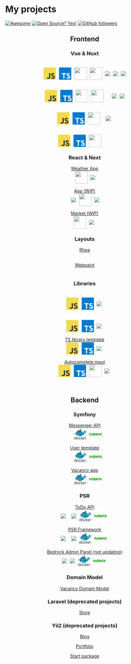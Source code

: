 <h1>My projects</h2>

[![Awesome](https://awesome.re/badge.svg)](https://awesome.re)
[![Open Source? Yes!](https://badgen.net/badge/Open%20Source%20%3F/Yes%21/blue?icon=github)](https://github.com/Naereen/badges/)
[![GitHub followers](https://img.shields.io/github/followers/Arslanoov.svg?style=social&label=Follow&maxAge=2592000)](https://github.com/Arslanoov?tab=followers)

<h2 align="center">Frontend</h3>

<h3 align="center"><b>Vue & Nuxt</b></h3>
<p align="center">
    <a style="color: white" href="https://github.com/Arslanoov/vue-task-manager">Task Manager</a> <br> 
    <img align="center" style="margin-right: 5px" src="https://raw.githubusercontent.com/devicons/devicon/master/icons/javascript/javascript-original.svg" alt="" width="40" height="40"/>
    <img align="center" style="margin-right: 5px" src="https://raw.githubusercontent.com/devicons/devicon/master/icons/typescript/typescript-original.svg" alt="" width="40" height="40"/>
    <img align="center" style="margin-right: 5px" src="https://upload.wikimedia.org/wikipedia/commons/9/95/Vue.js_Logo_2.svg" alt="" width="40" height="40"/>
    <img align="center" style="margin-right: 5px" src="https://cdn.worldvectorlogo.com/logos/vuetify.svg" alt="" width="40" height="40"/>
    <img align="center" style="margin-right: 5px" width="40" src="https://upload.wikimedia.org/wikipedia/commons/thumb/9/96/Sass_Logo_Color.svg/1280px-Sass_Logo_Color.svg.png" />
    <img align="center" style="margin-right: 5px" width="40" src="https://seeklogo.com/images/J/jest-logo-F9901EBBF7-seeklogo.com.png" />
    <img align="center" width="40" src="https://avatars.githubusercontent.com/u/8908513?s=280&v=4" />
</p>
<p align="center">
    <a style="color: white" href="https://github.com/Arslanoov/messenger-pwa">Messenger Frontend</a> <br>
    <img align="center" style="margin-right: 5px" src="https://raw.githubusercontent.com/devicons/devicon/master/icons/javascript/javascript-original.svg" alt="" width="40" height="40"/>
    <img align="center" style="margin-right: 5px" src="https://raw.githubusercontent.com/devicons/devicon/master/icons/typescript/typescript-original.svg" alt="" width="40" height="40"/>
    <img align="center" style="margin-right: 5px" src="https://upload.wikimedia.org/wikipedia/commons/9/95/Vue.js_Logo_2.svg" alt="" width="40" height="40"/>
    <img align="center" style="margin-right: 5px" src="https://avatars.githubusercontent.com/u/77578415?v=4" alt="" width="40" height="40"/>
    <img align="center" style="margin-right: 5px" src="https://upload.wikimedia.org/wikipedia/commons/thumb/d/d8/Stylus-logo.svg/1200px-Stylus-logo.svg.png" alt="" width="40" />
    <img align="center" style="margin-right: 5px" src="https://user-images.githubusercontent.com/3104648/28351989-7f68389e-6c4b-11e7-9bf2-e9fcd4977e7a.png" alt="" width="40" />
    <img align="center" style="margin-right: 5px" width="40" src="https://seeklogo.com/images/J/jest-logo-F9901EBBF7-seeklogo.com.png" />
    <img align="center" width="40" src="https://avatars.githubusercontent.com/u/8908513?s=280&v=4" />
</p>
<p align="center">
    <a style="color: white" href="https://github.com/Arslanoov/messenger-admin">Messenger (Admin Panel)</a> <br>
    <img align="center" style="margin-right: 5px" src="https://raw.githubusercontent.com/devicons/devicon/master/icons/javascript/javascript-original.svg" alt="" width="40" height="40"/>
    <img align="center" style="margin-right: 5px" src="https://raw.githubusercontent.com/devicons/devicon/master/icons/typescript/typescript-original.svg" alt="" width="40" height="40"/>
    <img align="center" style="margin-right: 5px" src="https://upload.wikimedia.org/wikipedia/commons/9/95/Vue.js_Logo_2.svg" alt="" width="40" height="40"/>
    <img align="center" style="margin-right: 5px" src="https://buefy.org/static/img/buefy.1d65c18.png" alt="" width="40" />
    <img align="center" style="margin-right: 5px" width="40" src="https://upload.wikimedia.org/wikipedia/commons/thumb/9/96/Sass_Logo_Color.svg/1280px-Sass_Logo_Color.svg.png" />
</p>
<p align="center">
    <a style="color: white" href="https://github.com/Arslanoov/nuxt-blog">Blog (WIP)</a> <br>
    <img align="center" style="margin-right: 5px" src="https://raw.githubusercontent.com/devicons/devicon/master/icons/javascript/javascript-original.svg" alt="" width="40" height="40"/>
    <img align="center" style="margin-right: 5px" src="https://raw.githubusercontent.com/devicons/devicon/master/icons/typescript/typescript-original.svg" alt="" width="40" height="40"/>
    <img align="center" style="margin-right: 5px" src="https://upload.wikimedia.org/wikipedia/commons/9/95/Vue.js_Logo_2.svg" alt="" width="40" height="40"/>
    <img align="center" style="margin-right: 5px" src="https://nuts-agency.ru/upload/iblock/c98/c9879095ed083e4a3076480c3573b87f.png" alt="" width="75" />
    <img align="center" style="margin-right: 5px" src="https://upload.wikimedia.org/wikipedia/commons/thumb/8/81/LESS_Logo.svg/1280px-LESS_Logo.svg.png" alt="" height="40"/>
    <img align="center" style="margin-right: 5px" src="https://user-images.githubusercontent.com/3104648/28351989-7f68389e-6c4b-11e7-9bf2-e9fcd4977e7a.png" alt="" width="40" />
</p>

<h3 align="center">React & Next</h3>
<p align="center">
<a target="_blank" href="https://github.com/Arslanoov/react-weather">Weather App</a> <br>
    <img align="center" style="margin-right: 5px" src="https://upload.wikimedia.org/wikipedia/commons/thumb/a/a7/React-icon.svg/1280px-React-icon.svg.png" alt="" height="40"/>
    <img align="center" style="margin-right: 5px" src="https://cdn.worldvectorlogo.com/logos/redux.svg" alt="" width="40" height="40"/>
    <img align="center" style="margin-right: 5px" width="40" src="https://upload.wikimedia.org/wikipedia/commons/thumb/9/96/Sass_Logo_Color.svg/1280px-Sass_Logo_Color.svg.png" />
</p>
<p align="center">
<a target="_blank" href="https://github.com/Arslanoov/next-app">App (WIP)</a> <br>
    <img align="center" style="margin-right: 5px" src="https://upload.wikimedia.org/wikipedia/commons/thumb/a/a7/React-icon.svg/1280px-React-icon.svg.png" alt="" height="40"/>
    <img align="center" style="margin-right: 5px" height="40" src="https://upload.wikimedia.org/wikipedia/commons/thumb/8/8e/Nextjs-logo.svg/800px-Nextjs-logo.svg.png" />
    <img align="center" style="margin-right: 5px" src="https://cdn.worldvectorlogo.com/logos/redux.svg" alt="" width="40" height="40"/>
    <img align="center" style="margin-right: 5px" width="40" src="https://upload.wikimedia.org/wikipedia/commons/thumb/9/96/Sass_Logo_Color.svg/1280px-Sass_Logo_Color.svg.png" />
</p>
<p align="center">
<a target="_blank" href="https://github.com/Arslanoov/react-market">Market (WIP)</a> <br>
    <img align="center" style="margin-right: 5px" src="https://upload.wikimedia.org/wikipedia/commons/thumb/a/a7/React-icon.svg/1280px-React-icon.svg.png" alt="" height="40"/>
    <img align="center" style="margin-right: 5px" src="https://cdn.worldvectorlogo.com/logos/mobx.svg" alt="" width="40" height="40"/>
    <img align="center" style="margin-right: 5px" width="40" src="https://upload.wikimedia.org/wikipedia/commons/thumb/9/96/Sass_Logo_Color.svg/1280px-Sass_Logo_Color.svg.png" />
    <img align="center" style="margin-right: 5px" src="https://user-images.githubusercontent.com/3104648/28351989-7f68389e-6c4b-11e7-9bf2-e9fcd4977e7a.png" alt="" width="40" />
</p>

<h3 align="center">Layouts</h3>
<p align="center">
<a target="_blank" href="https://github.com/Arslanoov/rhea-layout">Rhea</a> <br>
    <img align="center" style="margin-right: 5px" src="https://upload.wikimedia.org/wikipedia/commons/thumb/1/10/CSS3_and_HTML5_logos_and_wordmarks.svg/791px-CSS3_and_HTML5_logos_and_wordmarks.svg.png" alt="" height="40"/>
</p>
<p align="center">
<a target="_blank" href="https://github.com/Arslanoov/webpaint-layout">Webpaint</a> <br>
    <img align="center" style="margin-right: 5px" src="https://upload.wikimedia.org/wikipedia/commons/thumb/1/10/CSS3_and_HTML5_logos_and_wordmarks.svg/791px-CSS3_and_HTML5_logos_and_wordmarks.svg.png" alt="" height="40"/>
</p>

<h3 align="center"><b>Libraries</b></h3>
<p align="center">
    <a style="color: white" href="https://github.com/Arslanoov/virtual-keyboard">Virtual keyboard</a> <br>
    <img align="center" style="margin-right: 5px" src="https://raw.githubusercontent.com/devicons/devicon/master/icons/javascript/javascript-original.svg" alt="" width="40" height="40"/>
    <img align="center" style="margin-right: 5px" src="https://raw.githubusercontent.com/devicons/devicon/master/icons/typescript/typescript-original.svg" alt="" width="40" height="40"/>
    <img align="center" style="margin-right: 5px" width="40" src="https://upload.wikimedia.org/wikipedia/commons/thumb/9/96/Sass_Logo_Color.svg/1280px-Sass_Logo_Color.svg.png" />
</p>
<p align="center">
    <a style="color: white" href="https://github.com/Arslanoov/date-picker">Date picker</a> <br>
    <img align="center" style="margin-right: 5px" src="https://raw.githubusercontent.com/devicons/devicon/master/icons/javascript/javascript-original.svg" alt="" width="40" height="40"/>
    <img align="center" style="margin-right: 5px" src="https://raw.githubusercontent.com/devicons/devicon/master/icons/typescript/typescript-original.svg" alt="" width="40" height="40"/>
    <img align="center" style="margin-right: 5px" width="40" src="https://upload.wikimedia.org/wikipedia/commons/thumb/9/96/Sass_Logo_Color.svg/1280px-Sass_Logo_Color.svg.png" />
</p>
<p align="center">
    <a target="_blank" href="https://github.com/Arslanoov/ts-library-template">TS library template</a> <br>
    <img align="center" style="margin-right: 5px" src="https://raw.githubusercontent.com/devicons/devicon/master/icons/javascript/javascript-original.svg" alt="" width="40" height="40"/>
    <img align="center" style="margin-right: 5px" src="https://raw.githubusercontent.com/devicons/devicon/master/icons/typescript/typescript-original.svg" alt="" width="40" height="40"/>
    <img align="center" style="margin-right: 5px" width="40" src="https://upload.wikimedia.org/wikipedia/commons/thumb/9/96/Sass_Logo_Color.svg/1280px-Sass_Logo_Color.svg.png" />
</p>
<p align="center">
    <a target="_blank" href="https://github.com/Arslanoov/vue-autocomplete">Autocomplete input</a> <br>
    <img align="center" style="margin-right: 5px" src="https://raw.githubusercontent.com/devicons/devicon/master/icons/javascript/javascript-original.svg" alt="" width="40" height="40"/>
    <img align="center" style="margin-right: 5px" src="https://raw.githubusercontent.com/devicons/devicon/master/icons/typescript/typescript-original.svg" alt="" width="40" height="40"/>
    <img align="center" style="margin-right: 5px" src="https://upload.wikimedia.org/wikipedia/commons/9/95/Vue.js_Logo_2.svg" alt="" width="40" height="40"/>
    <img align="center" style="margin-right: 5px" width="40" src="https://upload.wikimedia.org/wikipedia/commons/thumb/9/96/Sass_Logo_Color.svg/1280px-Sass_Logo_Color.svg.png" />
</p>

<br>

<h2 align="center">Backend</h3>
<h3 align="center"><b>Symfony</b></h3>
<p align="center">
<a target="_blank" href="https://github.com/Arslanoov/messenger-api">Messenger API</a> <br>
    <img align="center" style="margin-right: 5px" src="https://upload.wikimedia.org/wikipedia/commons/thumb/2/27/PHP-logo.svg/2560px-PHP-logo.svg.png" alt="" height="40"/>
    <img align="center" style="margin-right: 5px" src="https://cdn.worldvectorlogo.com/logos/doctrine.svg" alt="" height="40"/>    
    <img align="center" style="margin-right: 5px" src="https://cdn.worldvectorlogo.com/logos/symfony.svg" alt="" height="40"/>
    <img align="center" style="margin-right: 5px" src="https://raw.githubusercontent.com/devicons/devicon/master/icons/docker/docker-original-wordmark.svg" alt="" height="40"/>
    <img align="center" style="margin-right: 5px" src="https://raw.githubusercontent.com/devicons/devicon/master/icons/nginx/nginx-original.svg" alt="" height="40"/>
</p>
<p align="center">
<a target="_blank" href="https://github.com/Arslanoov/symfony-user-template">User template</a> <br>
    <img align="center" style="margin-right: 5px" height="40" src="https://upload.wikimedia.org/wikipedia/commons/thumb/2/27/PHP-logo.svg/2560px-PHP-logo.svg.png" alt="" />
    <img align="center" style="margin-right: 5px" height="40" src="https://cdn.worldvectorlogo.com/logos/doctrine.svg" alt="" />    
    <img align="center" style="margin-right: 5px" height="40" src="https://cdn.worldvectorlogo.com/logos/symfony.svg" alt="" />
    <img align="center" style="margin-right: 5px" height="40" src="https://raw.githubusercontent.com/devicons/devicon/master/icons/docker/docker-original-wordmark.svg" alt="" />
    <img align="center" style="margin-right: 5px" height="40" src="https://raw.githubusercontent.com/devicons/devicon/master/icons/nginx/nginx-original.svg" alt="" />
</p>
<p align="center">
<a target="_blank" href="https://github.com/Arslanoov/vacancy-app">Vacancy app</a> <br>
    <img align="center" style="margin-right: 5px" height="40" src="https://upload.wikimedia.org/wikipedia/commons/thumb/2/27/PHP-logo.svg/2560px-PHP-logo.svg.png" alt="" />
    <img align="center" style="margin-right: 5px" height="40" src="https://cdn.worldvectorlogo.com/logos/doctrine.svg" alt="" />    
    <img align="center" style="margin-right: 5px" height="40" src="https://cdn.worldvectorlogo.com/logos/symfony.svg" alt="" />
    <img align="center" style="margin-right: 5px" height="40" src="https://raw.githubusercontent.com/devicons/devicon/master/icons/docker/docker-original-wordmark.svg" alt="" />
    <img align="center" style="margin-right: 5px" height="40" src="https://raw.githubusercontent.com/devicons/devicon/master/icons/nginx/nginx-original.svg" alt="" />
</p>
<h3 align="center"><b>PSR</b></h3>
<p align="center">
<a target="_blank" href="https://github.com/Arslanoov/todo-api">ToDo API</a> <br>
    <img align="center" style="margin-right: 5px" height="40" src="https://www.php.net/images/logos/new-php-logo.svg" />
    <img align="center" style="margin-right: 5px" height="40" src="https://cdn.worldvectorlogo.com/logos/doctrine.svg" alt="" />    
    <img align="center" style="margin-right: 5px" height="40" src="https://avatars.githubusercontent.com/u/468401?s=280&v=4" />
    <img align="center" style="margin-right: 5px" height="40" src="https://raw.githubusercontent.com/devicons/devicon/master/icons/docker/docker-original-wordmark.svg" />
    <img align="center" style="margin-right: 5px" height="40" src="https://raw.githubusercontent.com/devicons/devicon/master/icons/nginx/nginx-original.svg" />
</p>
<p align="center">
<a target="_blank" href="https://github.com/Arslanoov/psr-framework">PSR Framework</a> <br>
    <img align="center" style="margin-right: 5px" height="40" src="https://www.php.net/images/logos/new-php-logo.svg" />
    <img align="center" style="margin-right: 5px" height="40" src="https://cdn.worldvectorlogo.com/logos/doctrine.svg" alt="" />    
    <img align="center" style="margin-right: 5px" height="40" src="https://avatars.githubusercontent.com/u/468401?s=280&v=4" />
    <img align="center" style="margin-right: 5px" height="40" src="https://raw.githubusercontent.com/devicons/devicon/master/icons/docker/docker-original-wordmark.svg" />
    <img align="center" style="margin-right: 5px" height="40" src="https://raw.githubusercontent.com/devicons/devicon/master/icons/nginx/nginx-original.svg" />
</p>
<p align="center">
    <a target="_blank" href="https://github.com/Arslanoov/bedrock-admin-panel">Bedrock Admin Panel (not updating)</a> <br>
    <img align="center" style="margin-right: 5px" height="40" src="https://www.php.net/images/logos/new-php-logo.svg" />
    <img align="center" style="margin-right: 5px" height="40" src="https://avatars.githubusercontent.com/u/468401?s=280&v=4" />
    <img align="center" style="margin-right: 5px" height="40" src="https://raw.githubusercontent.com/devicons/devicon/master/icons/docker/docker-original-wordmark.svg" />
    <img align="center" style="margin-right: 5px" height="40" src="https://raw.githubusercontent.com/devicons/devicon/master/icons/nginx/nginx-original.svg" />
</p>

<h3 align="center"><b>Domain Model</b></h3>
<p align="center">
    <a target="_blank" href="https://github.com/Arslanoov/vacancy-model">Vacancy Domain Model</a>
</p>

<h3 align="center"><b>Laravel (deprecated projects)</b></h3>
<p align="center"><a target="_blank" href="https://github.com/Arslanoov/laravel-store">Store</a></p>

<h3 align="center"><b>Yii2 (deprecated projects)</b></h3>
<p align="center"><a target="_blank" href="https://github.com/Arslanoov/yii2-blog">Blog</a></p>
<p align="center"><a target="_blank" href="https://github.com/Arslanoov/yii2-portfolio">Portfolio</a></p>
<p align="center"><a target="_blank" href="https://github.com/Arslanoov/yii2-start-package">Start package</a></p>
